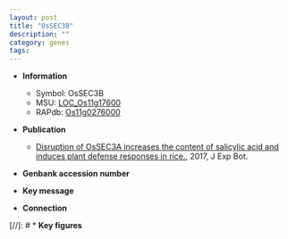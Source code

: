```yaml
---
layout: post
title: "OsSEC3B"
description: ""
category: genes
tags: 
---
```


* **Information**  
    + Symbol: OsSEC3B  
    + MSU: [LOC_Os11g17600](http://rice.plantbiology.msu.edu/cgi-bin/ORF_infopage.cgi?orf=LOC_Os11g17600)  
    + RAPdb: [Os11g0276000](http://rapdb.dna.affrc.go.jp/viewer/gbrowse_details/irgsp1?name=Os11g0276000)  

* **Publication**  
    + [Disruption of OsSEC3A increases the content of salicylic acid and induces plant defense responses in rice.](http://www.ncbi.nlm.nih.gov/pubmed?term=Disruption+of+OsSEC3A+increases+the+content+of+salicylic+acid+and+induces+plant+defense+responses+in+rice.%5BTitle%5D), 2017, J Exp Bot.

* **Genbank accession number**  

* **Key message**  

* **Connection**  

[//]: # * **Key figures**  


